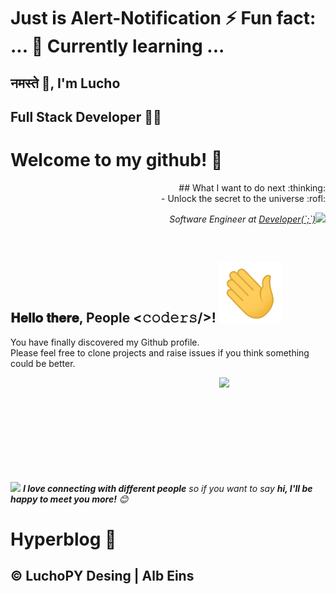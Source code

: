 # Just is Alert-Notification                                              ⚡ Fun fact: ...      🌱 Currently learning ...

## नमस्ते 🙏, I'm Lucho

## Full Stack Developer 👨‍💻  
# Welcome to my github! 👋

  
<div align='right'>
 ## What I want to do next :thinking:<br>
   - Unlock the secret to the universe :rofl:  
<p><em>Software Engineer at <a href="http://www.cleartax.in">Developer(`;`)</a><img src="https://media.giphy.com/media/WUlplcMpOCEmTGBtBW/giphy.gif" width="300"></em></p><br>
</div>

<h2> 𝐇𝐞𝐥𝐥𝐨 𝐭𝐡𝐞𝐫𝐞, People <𝚌𝚘𝚍𝚎𝚛𝚜/>! 
<img src="https://github.com/ABSphreak/ABSphreak/blob/master/gifs/Hi.gif" width="100px">
</h2>



You have finally discovered my Github profile. <br>
Please feel free to clone projects and raise issues if you think something could be better.


<img align='right' src="https://media.giphy.com/media/M9gbBd9nbDrOTu1Mqx/giphy.gif" width="170"><br><br><br><br><br><br><br><br><br>

<img src="https://media.giphy.com/media/LnQjpWaON8nhr21vNW/giphy.gif" width="90"> <em><b>I love connecting with different people</b> so if you want to say <b>hi, I'll be happy to meet you more!</b> 😊</em>


# Hyperblog 💚
<h2 class="titulo-final">&copy; LuchoPY Desing | Alb Eins</h2>


